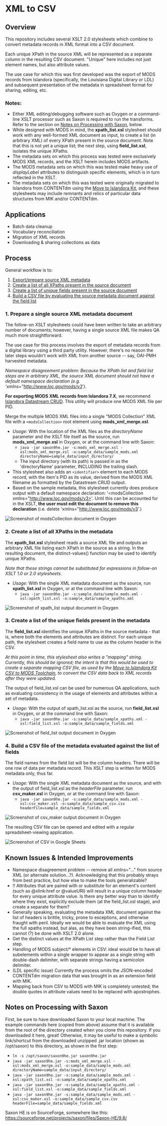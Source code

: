 # XML to CSV

## Overview

This repository includes several XSLT 2.0 stylesheets which combine to convert metadata records in XML format into a CSV document.

Each unique XPath in the source XML will be represented as a separate column in the resulting CSV document. "Unique" here includes not just element names, but also attribute values.

The use case for which this was first developed was the export of MODS records from Islandora (specifically, the Louisiana Digital Library or LDL) and subsequent presentation of the metadata in spreadsheet format for sharing, editing, etc.

### Notes:  

* Either XML editing/debugging software such as Oxygen or a command-line XSLT processor such as Saxon is required to run the transforms. Refer to the section on [Notes on Processing with Saxon](#notes-on-processing-with-saxon), below.
* While designed with MODS in mind, the **xpath_list.xsl** stylesheet should work with any well-formed XML document as input, to create a list (in arbitrary XML) of every XPath present in the source document. Note that this is not yet a unique list; the next step, using **field_list.xsl**, isolates the unique XPaths.
* The metadata sets on which this process was tested were exclusively MODS XML records, and the XSLT herein includes MODS artifacts.  
* The MODS metadata sets on which this was tested make heavy use of *displayLabel* attributes to distinguish specific elements, which is in turn reflected in the XSLT.
* The metadata sets on which this was tested were originally migrated to Islandora from CONTENTdm using the [Move to Islandora Kit](https://github.com/MarcusBarnes/mik), and these stylesheets may include remnants and relics of particular data structures from MIK and/or CONTENTdm.

## Applications

* Batch data cleanup  
* Vocabulary reconciliation
* Migration of XML records
* Downloading & sharing collections as data

## Process

General workflow is to:
1. [Export/prepare source XML metadata](#1-prepare-a-single-source-xml-metadata-document)
1. [Create a list of all XPaths present in the source document](#2-create-a-list-of-all-xpaths-in-the-metadata)
1. [Create a list of unique fields present in the source document](#3-create-a-list-of-the-unique-fields-present-in-the-metadata)
1. [Build a CSV file by evaluating the source metadata document against the field list](#4-build-a-csv-file-of-the-metadata-evaluated-against-the-list-of-fields)

### 1. Prepare a single source XML metadata document

The follow-on XSLT stylesheets could have been written to take an arbitrary number of documents; however, having a single source XML file makes QA much more straightforward.

The use case for this process involves the export of metadata records from a digital library using a third party utility. However, there's no reason the later steps wouldn't work with XML from another source -- say, OAI-PMH harvested metadata.

_Namespace disagreement problem: Because the XPath list and field list steps are in arbitrary XML, the source XML document should not have a default namespace declaration (e.g. 'xmlns="http://www.loc.gov/mods/v3')._

**For exporting MODS XML records from Islandora 7.X**, we recommend [Islandora Datastream CRUD](https://github.com/SFULibrary/islandora_datastream_crud). This utility will produce one MODS XML file per PID.

Merge the multiple MODS XML files into a single "MODS Collection" XML file with a `<modsCollection>` root element using **mods_xml_merge.xsl**.
* _Usage:_ With the location of the XML files as the _directoryName_ parameter and the XSLT file itself as the source, run **mods_xml_merge.xsl** in Oxygen, or at the command line with Saxon:
  * `java -jar saxon9he.jar -s:mods_xml_merge.xsl -xsl:mods_xml_merge.xsl -o:sample_data/sample_mods.xml directoryName=sample_data/input_directory/`  
  * The input directory (with its path) is passed in as the 'directoryName' parameter, INCLUDING the trailing slash.  
* This stylesheet also adds an `<identifier>` element to each MODS record, with the item's PID as its value, derived from the MODS XML filename as formatted by the Datastream CRUD output.
* Based on the sample metadata, this stylesheet currently does produce output with a default namespace declaration: '<modsCollection xmlns="http://www.loc.gov/mods/v3>'. Until this can be accounted for in the XSLT, **the user must edit the document to remove this declaration** (i.e. delete 'xmlns="http://www.loc.gov/mods/v3'.)

![Screenshot of modsCollection document in Oxygen](assets/modsCollection_oxygen.png)

### 2. Create a list of all XPaths in the metadata

The **xpath_list.xsl** stylesheet reads a source XML file and outputs an arbitrary XML file listing each XPath in the source as a string. In the resulting document, the distinct-values() function may be used to identify unique XPaths.

_Note that these strings cannot be substituted for expressions in follow-on XSLT 1.0 or 2.0 stylesheets._

* _Usage:_ With the single XML metadata document as the source, run **xpath_list.xsl** in Oxygen, or at the command line with Saxon:
  * `java -jar saxon9he.jar -s:sample_data/sample_mods.xml -xsl:xpath_list.xsl -o:sample_data/sample_xpaths.xml`

![Screenshot of xpath_list output document in Oxygen](assets/xpath_list_output.png)

### 3. Create a list of the unique fields present in the metadata

The **field_list.xsl** identifies the unique XPaths in the source metadata - that is, where both the elements and attributes are distinct. For each unique path, the stylesheet creates a field name to use as the column header in the CSV.

_At this point in time, this stylesheet also writes a "mapping" string. Currently, this should be ignored; the intent is that this would be used to create a separate mapping CSV file, as used by the [Move to Islandora Kit CSV to MODS Toolchain](https://github.com/MarcusBarnes/mik/wiki/Toolchain:-CSV-single-file-objects), to convert the CSV data back to XML records after they were updated._

The output of field_list.xsl can be used for numerous QA applications, such as evaluating consistency in the usage of elements and attributes within a set of metadata.

* _Usage:_ With the output of xpath_list.xsl as the source, run **field_list.xsl** in Oxygen, or at the command line with Saxon:
  * `java -jar saxon9he.jar -s:sample_data/sample_xpaths.xml -xsl:field_list.xsl -o:sample_data/sample_fields.xml`

![Screenshot of field_list output document in Oxygen](assets/field_list_output.png)

### 4. Build a CSV file of the metadata evaluated against the list of fields

The field names from the field list will be the column headers. There will be one row of data per metadata record. This XSLT step is written for MODS metadata only, thus far.

* _Usage:_ With the single XML metadata document as the source, and with the output of field_list.xsl as the _headerFile_ parameter, run **csv_maker.xsl** in Oxygen, or at the command line with Saxon:
  * `java -jar saxon9he.jar -s:sample_data/sample_mods.xml -xsl:csv_maker.xsl -o:sample_data/sample_csv.csv headerFile=sample_data/sample_fields.xml`

![Screenshot of csv_maker output document in Oxygen](assets/csv_maker_output.png)

The resulting CSV file can be opened and edited with a regular spreadsheet-viewing application.

![Screenshot of CSV in Google Sheets](assets/csv_sheets.png)

## Known Issues & Intended Improvements

* Namespace disagreement problem -- remove all xmlns="..." from source XML (or alternate solution...?). Acknowledging that this probably strays from best practice, but how else to make the tools generalizable?
* !! Attributes that are paired with or substitute for an element's content (such as @xlink:href or @valueURI) will result in a unique column header for every unique attribute value. Is there any better way than to identify where they exist, explicitly exclude them (at the field_list.xsl stage), and create a separate <field> for them?
* Generally speaking, evaluating the metadata XML document against the list of headers is brittle, tricky, prone to exceptions, and otherwise fraught with peril. Ideally we would be able to evaluate the XML using the full xpaths instead, but alas, as they have been string-ified, this cannot (?) be done with XSLT 2.0 alone.   
* Get the distinct values at the XPath List step rather than the Field List step.
* Handling of MODS subject/* elements in CSV: ideal would be to have all subelements within a single <subject> wrapper to appear as a single string with double-dash delimiter, with separate <subject> strings having a semicolon delimiter.
* (LDL specific issue) Currently the process omits the JSON-encoded CONTENTdm migration data that was brought in as an extension field with MIK.
* Mapping back from CSV to MODS with MIK is completely untested; the double quotes in attribute values need to be replaced with apostrophes.

## Notes on Processing with Saxon

First, be sure to have downloaded Saxon to your local machine. The example commands here (copied from above) assume that it is available from the root of the directory created when you clone this repository. If you downloaded it here, great! Otherwise, it may be useful to make a symbolic link/shortcut from the downloaded unzipped .jar location (shown as /opt/saxon) to this directory, as shown in the first step:

* `ln -s /opt/saxon/saxon9he.jar saxon9he.jar`
* `java -jar saxon9he.jar -s:mods_xml_merge.xsl -xsl:mods_xml_merge.xsl -o:sample_data/sample_mods.xml directoryName=sample_data/input_directory/`
 * `java -jar saxon9he.jar -s:sample_data/sample_mods.xml -xsl:xpath_list.xsl -o:sample_data/sample_xpaths.xml`
 * `java -jar saxon9he.jar -s:sample_data/sample_xpaths.xml -xsl:field_list.xsl -o:sample_data/sample_fields.xml`
 * `java -jar saxon9he.jar -s:sample_data/sample_mods.xml -xsl:csv_maker.xsl -o:sample_data/sample_csv.csv headerFile=sample_data/sample_fields.xml`

Saxon HE is on SourceForge, somewhere like this: https://sourceforge.net/projects/saxon/files/Saxon-HE/9.8/
